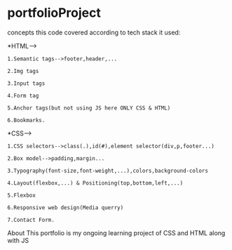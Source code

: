 ﻿# portfolioProject
concepts this code covered according to tech stack it used:

*HTML-->

    1.Semantic tags-->footer,header,...

    2.Img tags

    3.Input tags

    4.Form tag

    5.Anchor tags(but not using JS here ONLY CSS & HTML)

    6.Bookmarks.
*CSS-->

    1.CSS selectors-->class(.),id(#),element selector(div,p,footer...)

    2.Box model-->padding,margin...

    3.Typography(font-size,font-weight,...),colors,background-colors

    4.Layout(flexbox,...) & Positioning(top,bottom,left,...)
 
    5.Flexbox

    6.Responsive web design(Media querry)

    7.Contact Form.
About
This portfolio is my ongoing learning project of CSS and HTML along with JS


